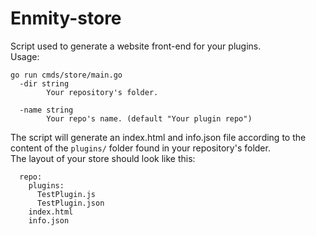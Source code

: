 # Enmity-store

Script used to generate a website front-end for your plugins.  
Usage:

```shell
go run cmds/store/main.go
  -dir string
        Your repository's folder.
        
  -name string
        Your repo's name. (default "Your plugin repo")
```

The script will generate an index.html and info.json file according to the content of the `plugins/` folder found in your repository's folder.  
The layout of your store should look like this:

```none
  repo:
    plugins:
      TestPlugin.js
      TestPlugin.json
    index.html
    info.json
```
